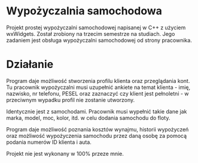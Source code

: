 # Wypożyczalnia samochodowa
Projekt prostej wypożyczalni samochodowej napisanej w C++ z użyciem wxWidgets.
Został zrobiony na trzecim semestrze na studiach.
Jego zadaniem jest obsługa wypożyczalni samochodowej od strony pracownika.

# Działanie
Program daje możliwość stworzenia profilu klienta oraz przeglądania kont. Tu pracownik wypożyczalni musi uzupełnić ankiete na temat klienta - imię, nazwisko, nr telefonu, PESEL oraz zaznaczyć czy klient jest pełnoletni - w przeciwnym wypadku profil nie zostanie utworzony.

Identycznie jest z samochodami. Pracownik musi wypełnić takie dane jak marka, model, moc, kolor, itd. w celu dodania samochodu do floty.

Program daje możliwość poznania kosztów wynajmu, historii wypożyczeń oraz możliwość wypożyczenia samochodu przez daną osobę za pomocą podania numerów ID klienta i auta.



Projekt nie jest wykonany w 100% przeze mnie.
